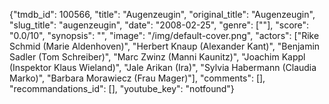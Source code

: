 {"tmdb_id": 100566, "title": "Augenzeugin", "original_title": "Augenzeugin", "slug_title": "augenzeugin", "date": "2008-02-25", "genre": [""], "score": "0.0/10", "synopsis": "", "image": "/img/default-cover.png", "actors": ["Rike Schmid (Marie Aldenhoven)", "Herbert Knaup (Alexander Kant)", "Benjamin Sadler (Tom Schreiber)", "Marc Zwinz (Manni Kaunitz)", "Joachim Kappl (Inspektor Klaus Wieland)", "Jale Arikan (Ira)", "Sylvia Habermann (Claudia Marko)", "Barbara Morawiecz (Frau Mager)"], "comments": [], "recommandations_id": [], "youtube_key": "notfound"}